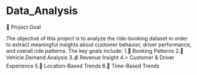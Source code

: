 # Data_Analysis

🎯 Project Goal

The objective of this project is to analyze the ride-booking dataset in order to extract meaningful insights about customer behavior, driver performance, and overall ride patterns. The key goals include:
1.🚖 Booking Patterns
2.🚗 Vehicle Demand Analysis
3.💰 Revenue Insight
4.⭐ Customer & Driver Experience
5.📍 Location-Based Trends
6.📆 Time-Based Trends
